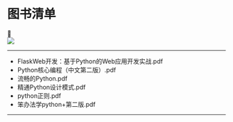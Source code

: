 # 图书清单  
:seedling:  
![](https://img.shields.io/badge/language-python-yellow.svg)
***
* FlaskWeb开发：基于Python的Web应用开发实战.pdf  
* Python核心编程（中文第二版）.pdf  
* 流畅的Python.pdf  
* 精通Python设计模式.pdf  
* python正则.pdf  
* 笨办法学python+第二版.pdf  
***  